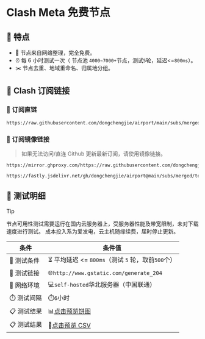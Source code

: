 # Clash Meta 免费节点

## 🦄 特点

- 🎁 节点来自网络整理，完全免费。
- ⏰ 每 6 小时测试一次（ 节点池 `4000~7000+`节点，测试`5`轮，延迟<=`800ms`）。
- ✂️ 节点去重、地域重命名、归属地分组。

## 📎 Clash 订阅链接

### 🔗 订阅直链

```
https://raw.githubusercontent.com/dongchengjie/airport/main/subs/merged/tested_within.yaml
```

### 🚀 订阅镜像链接

> 如果无法访问/直连 Github 更新最新订阅，请使用镜像链接。

```
https://mirror.ghproxy.com/https://raw.githubusercontent.com/dongchengjie/airport/main/subs/merged/tested_within.yaml
```

```
https://fastly.jsdelivr.net/gh/dongchengjie/airport@main/subs/merged/tested_within.yaml
```

## 🧪 测试明细

> [!Tip]
> 节点可用性测试需要运行在国内云服务器上，受服务器性能及带宽限制，未对下载速度进行测试。
> 成本投入系为爱发电，云主机随缘续费，届时停止更新。

| 条件        | 条件值                                                                                                |
| ----------- | ----------------------------------------------------------------------------------------------------- |
| 🧪 测试条件 | ⏳ 平均延迟 <= `800ms`（测试 `5` 轮，取前`500`个）                                                    |
| 🔗 测试链接 | 🌐`http://www.gstatic.com/generate_204`                                                               |
| 📶 网络环境 | 💻`self-hosted`华北服务器（中国联通）                                                                 |
| ⏱️ 测试间隔 | ⏱️`6`小时                                                                                            |
| 📋 测试结果 | 📊[点击预览饼图](https://github.com/dongchengjie/airport/blob/main/subs/statistics/tested_within.md)  |
| 📋 测试结果 | 💾[点击预览 CSV](https://github.com/dongchengjie/airport/blob/main/subs/statistics/tested_within.csv) |
